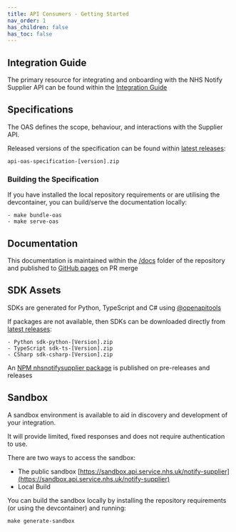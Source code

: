```yaml
---
title: API Consumers - Getting Started
nav_order: 1
has_children: false
has_toc: false
---
```


## Integration Guide

The primary resource for integrating and onboarding with the NHS Notify Supplier API can be found within the [Integration Guide](/consumers/integration)

## Specifications

The OAS defines the scope, behaviour, and interactions with the Supplier API.

Released versions of the specification can be found within [latest releases](https://github.com/NHSDigital/nhs-notify-supplier-api/releases):

```text
api-oas-specification-[version].zip
```

### Building the Specification

If you have installed the local repository requirements or are utilising the devcontainer, you can build/serve the documentation locally:

```text
- make bundle-oas
- make serve-oas
```

## Documentation

This documentation is maintained within the [/docs](/docs) folder of the repository and published to [GitHub pages](https://nhsdigital.github.io/nhs-notify-supplier-api/) on PR merge

## SDK Assets

SDKs are generated for Python, TypeScript and C# using [@openapitools](https://github.com/OpenAPITools/openapi-generator-cli)

If packages are not available, then SDKs can be downloaded directly from [latest releases](https://github.com/NHSDigital/nhs-notify-supplier-api/releases):

```text
- Python sdk-python-[Version].zip
- TypeScript sdk-ts-[Version].zip
- CSharp sdk-csharp-[Version].zip
```

An [NPM nhsnotifysupplier package](https://github.com/NHSDigital/nhs-notify-supplier-api/pkgs/npm/nhsnotifysupplier) is published on pre-releases and releases

## Sandbox

A sandbox environment is available to aid in discovery and development of your integration.

It will provide limited, fixed responses and does not require authentication to use.

There are two ways to access the sandbox:

- The public sandbox [https://sandbox.api.service.nhs.uk/notify-supplier](https://sandbox.api.service.nhs.uk/notify-supplier)
- Local Build

You can build the sandbox locally by installing the repository requirements (or using the devcontainer) and running:

```text
make generate-sandbox
```
